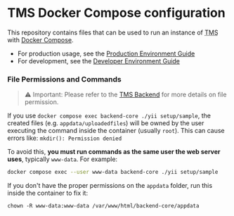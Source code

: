 TMS Docker Compose configuration
================================

This repository contains files that can be used to run an instance of <abbr title="Task Management System">TMS</abbr> with [Docker Compose](https://docs.docker.com/compose/).

- For production usage, see the [Production Environment Guide](production/README.md)
- For development, see the [Developer Environment Guide](development/README.md)

### File Permissions and Commands

> ⚠️ Important: Please refer to the [TMS Backend](https://gitlab.com/tms-elte/backend-core) for more details on file permission.

If you use `docker compose exec backend-core ./yii setup/sample`, the created files (e.g. `appdata/uploadedfiles`) will be owned by the user executing the command inside the container (usually `root`). This can cause errors like: `mkdir(): Permission denied`

To avoid this, **you must run commands as the same user the web server uses**, typically `www-data`. For example:

```bash
docker compose exec --user www-data backend-core ./yii setup/sample
```

If you don't have the proper permissions on the `appdata` folder, run this inside the container to fix it:

```
chown -R www-data:www-data /var/www/html/backend-core/appdata